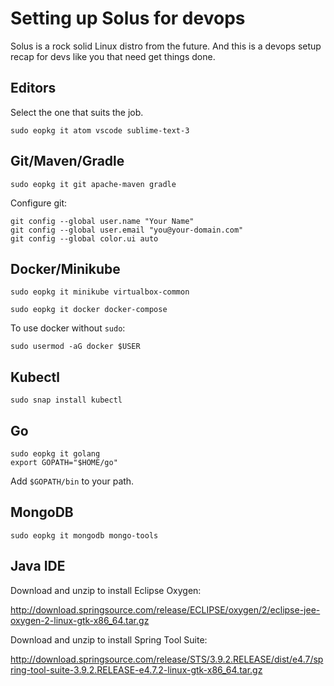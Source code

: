 # Setting up Solus for devops

Solus is a rock solid Linux distro from the future. 
And this is a devops setup recap for devs like you that need get things done.

## Editors
Select the one that suits the job.

    sudo eopkg it atom vscode sublime-text-3 

## Git/Maven/Gradle
    sudo eopkg it git apache-maven gradle

Configure git:

    git config --global user.name "Your Name"
    git config --global user.email "you@your-domain.com"
    git config --global color.ui auto

## Docker/Minikube
    sudo eopkg it minikube virtualbox-common

    sudo eopkg it docker docker-compose
    
To use docker without `sudo`:    
    
    sudo usermod -aG docker $USER

## Kubectl 
    sudo snap install kubectl

## Go
    sudo eopkg it golang
    export GOPATH="$HOME/go"
    
Add `$GOPATH/bin` to your path.

## MongoDB

    sudo eopkg it mongodb mongo-tools

## Java IDE

Download and unzip to install Eclipse Oxygen:

  http://download.springsource.com/release/ECLIPSE/oxygen/2/eclipse-jee-oxygen-2-linux-gtk-x86_64.tar.gz
        
Download and unzip to install Spring Tool Suite:    

  http://download.springsource.com/release/STS/3.9.2.RELEASE/dist/e4.7/spring-tool-suite-3.9.2.RELEASE-e4.7.2-linux-gtk-x86_64.tar.gz

